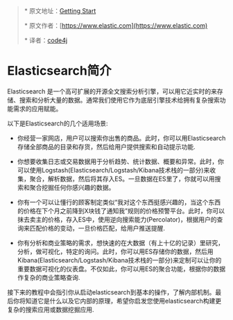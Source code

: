 > \* 原文地址：[Getting Start](https://www.elastic.co/guide/en/elasticsearch/reference/2.2/index.html) 
>
> \* 原文作者：[https://www.elastic.com](https://www.elastic.com)
>
> \* 译者：[code4j](https://github.com/rpgmakervx)

# Elasticsearch简介

Elasticsearch 是一个高可扩展的开源全文搜索分析引擎，可以用它近实时的来存储、搜索和分析大量的数据。通常我们使用它作为底层引擎技术给拥有复杂搜索功能需求的应用赋能。

以下是Elasticsearch的几个适用场景:

* 你经营一家网店，用户可以搜索你出售的商品。此时，你可以用Elasticsearch存储全部商品的目录和存货，然后给用户提供搜索和自动提示功能.

* 你想要收集日志或交易数据用于分析趋势、统计数据、概要和异常。此时，你可以使用Logstash\(Elasticsearch/Logstash/Kibana技术栈的一部分\)来收集，聚合，解析数据，然后将其存入ES。一旦数据在ES里了，你就可以用搜索和聚合挖掘任何你感兴趣的数据。

* 你有一个可以让懂行的顾客制定类似“我对这个东西挺感兴趣的，当这个东西的价格在下个月之前降到X块钱了通知我”规则的价格预警平台。此时，你可以抹去卖主的价格，存入ES中，使用逆向搜索能力\(Percolator\)，根据用户的查询来匹配价格的变动，一旦价格匹配，给用户推送提醒.

* 你有分析和商业策略的需求，想快速的在大数据（有上十亿的记录）里研究，分析，做可视化，特定的询问。此时，你可以用ES存储你的数据，然后用Kibana\(Elasticsearch/Logstash/Kibana技术栈的一部分\)来定制可以让你的重要数据可视化的仪表盘。不仅如此，你可以用ES的聚合功能，根据你的数据作复杂的商业策略查询.

接下来的教程中会指引你从启动elasticsearch到基本的操作，了解内部机制。最后你将知道它是什么以及它内部的原理，希望你启发您使用elasticsearch构建更复杂的搜索应用或数据挖掘应用.

